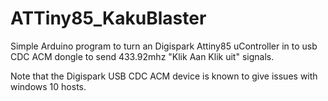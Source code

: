 # ATTiny85_KakuBlaster

Simple Arduino program to turn an Digispark Attiny85 uController in to 
usb CDC ACM dongle to send 433.92mhz "Klik Aan Klik uit" signals.

Note that the Digispark USB CDC ACM device is known to give issues with 
windows 10 hosts.


